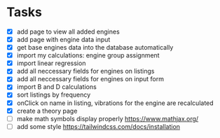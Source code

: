 # Tasks 
- [X] add page to view all added engines
- [X] add page with engine data input
- [X] get base engines data into the database automatically
- [X] import my calculations: engine group assignment
- [X] import linear regression
- [X] add all neccessary fields for engines on listings
- [X] add all neccessary fields for engines on input form
- [X] import B and D calculations
- [X] sort listings by frequency
- [X] onClick on name in listing, vibrations for the engine are recalculated
- [X] create a theory page
- [ ] make math symbols display properly https://www.mathjax.org/ 
- [ ] add some style https://tailwindcss.com/docs/installation
